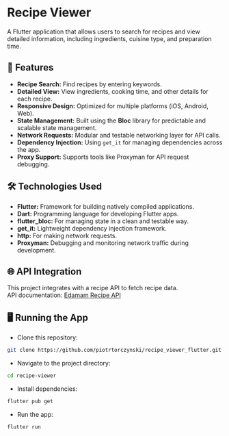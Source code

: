# Recipe Viewer

A Flutter application that allows users to search for recipes and view detailed information, including ingredients, cuisine type, and preparation time.

## 🚀 Features

- **Recipe Search:** Find recipes by entering keywords.
- **Detailed View:** View ingredients, cooking time, and other details for each recipe.
- **Responsive Design:** Optimized for multiple platforms (iOS, Android, Web).
- **State Management:** Built using the **Bloc** library for predictable and scalable state management.
- **Network Requests:** Modular and testable networking layer for API calls.
- **Dependency Injection:** Using `get_it` for managing dependencies across the app.
- **Proxy Support:** Supports tools like Proxyman for API request debugging.

## 🛠️ Technologies Used

- **Flutter:** Framework for building natively compiled applications.
- **Dart:** Programming language for developing Flutter apps.
- **flutter_bloc:** For managing state in a clean and testable way.
- **get_it:** Lightweight dependency injection framework.
- **http:** For making network requests.
- **Proxyman:** Debugging and monitoring network traffic during development.

## 🌐 API Integration

This project integrates with a recipe API to fetch recipe data.  
API documentation: [Edamam Recipe API](https://developer.edamam.com/)

## 🖥️ Running the App

- Clone this repository:

```bash
git clone https://github.com/piotrtorczynski/recipe_viewer_flutter.git
```

- Navigate to the project directory:

```bash
cd recipe-viewer
```

- Install dependencies:
  
```bash
flutter pub get
```

- Run the app:
  
```bash
flutter run
```
